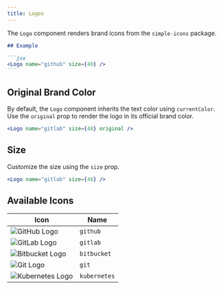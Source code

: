 ```yaml
---
title: Logos
---
```


The `Logo` component renders brand icons from the `simple-icons` package.

````md
## Example

```jsx
<Logo name="github" size={40} />
```
````

## Original Brand Color

By default, the `Logo` component inherits the text color using `currentColor`. Use the `original` prop to render the logo in its official brand color.

```jsx
<Logo name="gitlab" size={48} original />
```

## Size

Customize the size using the `size` prop.

```jsx
<Logo name="gitlab" size={48} />
```

## Available Icons

| Icon                                                       | Name         |
| ---------------------------------------------------------- | ------------ |
| ![GitHub Logo](https://cdn.simpleicons.org/github)         | `github`     |
| ![GitLab Logo](https://cdn.simpleicons.org/gitlab)         | `gitlab`     |
| ![Bitbucket Logo](https://cdn.simpleicons.org/bitbucket)   | `bitbucket`  |
| ![Git Logo](https://cdn.simpleicons.org/git)               | `git`        |
| ![Kubernetes Logo](https://cdn.simpleicons.org/kubernetes) | `kubernetes` |
